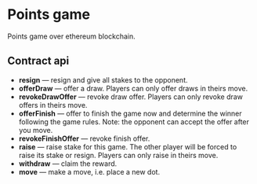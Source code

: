# Points game

Points game over ethereum blockchain.


## Contract api

* **resign** — resign and give all stakes to the opponent.
* **offerDraw** — offer a draw. Players can only offer draws in theirs move.
* **revokeDrawOffer** — revoke draw offer. Players can only revoke draw offers in theirs move.
* **offerFinish** — offer to finish the game now and determine the winner following the game rules. Note: the opponent can accept the offer after you move.
* **revokeFinishOffer** — revoke finish offer.
* **raise** — raise stake for this game. The other player will be forced to raise its stake or resign. Players can only raise in theirs move.
* **withdraw** — claim the reward.
* **move** — make a move, i.e. place a new dot.
